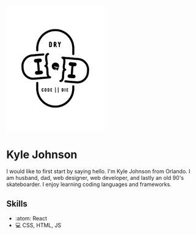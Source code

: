 <img src="https://github.com/KyleJohnsonWebdev/KyleJohnsonPortfolio/blob/main/k-01.png" width=256 >

# Kyle Johnson
I would like to first start by saying hello. I'm Kyle Johnson from Orlando. I am husband, dad, web designer, web developer, and lastly an old 90's skateboarder. I enjoy learning coding languages and frameworks.

## Skills
* :atom: React
* :computer: CSS, HTML, JS
